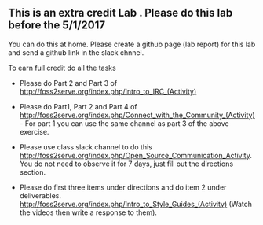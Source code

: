 ## This is an extra credit Lab . Please do this lab before the 5/1/2017

You can do this at home. Please create a github page (lab report) for this lab and send a github link in the slack chnnel.

To earn full credit do all the tasks

- Please do Part 2 and Part 3 of http://foss2serve.org/index.php/Intro_to_IRC_(Activity)

- Please do Part1, Part 2 and Part 4 of http://foss2serve.org/index.php/Connect_with_the_Community_(Activity) - For part 1 
you can use the same channel as part 3 of the above exercise.

- Please use class slack channel to do this http://foss2serve.org/index.php/Open_Source_Communication_Activity. You do not need
to observe it for 7 days, just fill out the directions section.

- Please do first three items under directions and do item 2 under deliverables. http://foss2serve.org/index.php/Intro_to_Style_Guides_(Activity)
(Watch the videos then write a response to them).
